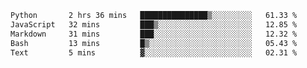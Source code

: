 <!--START_SECTION:waka-->

```txt
Python       2 hrs 36 mins   ███████████████▒░░░░░░░░░   61.33 %
JavaScript   32 mins         ███▒░░░░░░░░░░░░░░░░░░░░░   12.85 %
Markdown     31 mins         ███░░░░░░░░░░░░░░░░░░░░░░   12.32 %
Bash         13 mins         █▒░░░░░░░░░░░░░░░░░░░░░░░   05.43 %
Text         5 mins          ▓░░░░░░░░░░░░░░░░░░░░░░░░   02.31 %
```

<!--END_SECTION:waka--> 
 
